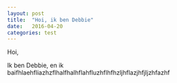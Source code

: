 ```yaml
---
layout: post
title:  "Hoi, ik ben Debbie"
date:   2016-04-20 
categories: test
---
```

Hoi, 

Ik ben Debbie, en ik baifhlaehfliazhzflhalfhalhflahfluzhflhfhzljhflazjhfjljzhfazhf




[jekyll-docs]: http://jekyllrb.com/docs/home
[jekyll-gh]:   https://github.com/jekyll/jekyll
[jekyll-talk]: https://talk.jekyllrb.com/

